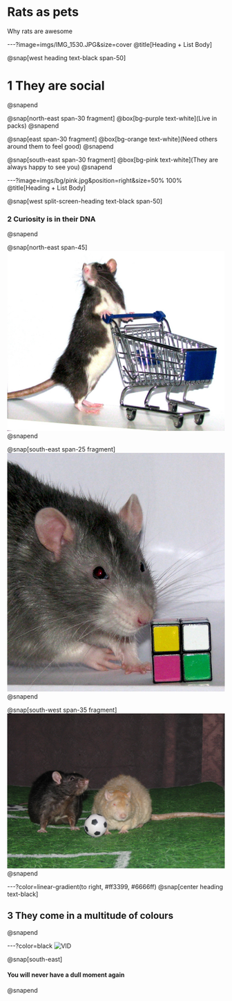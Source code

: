# Rats as pets
Why rats are awesome

---?image=imgs/IMG_1530.JPG&size=cover
@title[Heading + List Body]

@snap[west heading text-black span-50]
# 1 They are social
@snapend

@snap[north-east span-30 fragment]
@box[bg-purple text-white](Live in packs)
@snapend

@snap[east span-30 fragment]
@box[bg-orange text-white](Need others around them to feel good)
@snapend

@snap[south-east span-30 fragment]
@box[bg-pink text-white](They are always happy to see you)
@snapend

---?image=imgs/bg/pink.jpg&position=right&size=50% 100%
@title[Heading + List Body]

@snap[west split-screen-heading text-black span-50]
### 2 Curiosity is in their DNA
@snapend

@snap[north-east span-45]
![Mabel](imgs/IMG_1294.JPG)
@snapend

@snap[south-east span-25 fragment]
![Sid](imgs/IMG_1874.JPG)
@snapend

@snap[south-west span-35 fragment]
![Football](imgs/IMG_1627.JPG)
@snapend

---?color=linear-gradient(to right, #ff3399, #6666ff)
@snap[center heading text-black]
## 3 They come in a multitude of colours
@snapend

---?color=black
![VID](https://www.youtube.com/embed/LwlIMoDrIrQ)

@snap[south-east]
<h4>You will never have a dull moment again</h4>
@snapend
